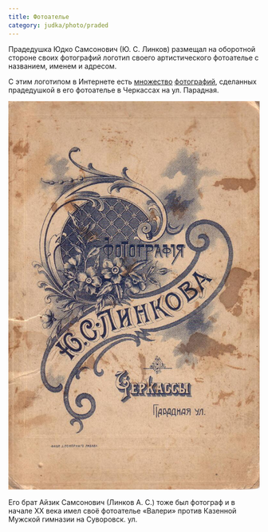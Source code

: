 ```yaml
---
title: Фотоателье
category: judka/photo/praded
---
```

Прадедушка Юдко Самсонович (Ю. С. Линков) размещал на оборотной стороне
своих фотографий логотип своего артистического фотоателье с названием,
именем и адресом.

С этим логотипом в Интернете есть
[множество](https://www.google.com/search?q="Линков+Ю+С")
[фотографий](https://www.google.com/search?q="Ю+С+Линков"),
сделанных прадедушкой в его фотоателье в Черкассах на ул. Парадная.

![logo](/files/judka/photo/praded/photo0002.jpg)

Его брат Айзик Самсонович (Линков А. С.)
тоже был фотограф и в начале XX века имел своё фотоателье
«Валери» против Казенной Мужской гимназии на Суворовск. ул.
